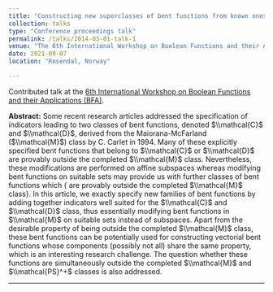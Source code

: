 ```yaml
---
title: "Constructing new superclasses of bent functions from known ones"
collection: talks
type: "Conference proceedings talk"
permalink: /talks/2014-03-01-talk-1
venue: "The 6th International Workshop on Boolean Functions and their Applications (BFA) Dedicated to Vincent Rijmen’s 50th anniversary"
date: 2021-09-07
location: "Rosendal, Norway"

---
```


Contributed talk at the [6th International Workshop on Boolean Functions and their Applications (BFA)](https://boolean.w.uib.no/bfa-2021/).

**Abstract:** Some recent research articles addressed the specification of indicators leading to two classes of bent functions, denoted $\\mathcal{C}$ and $\\mathcal{D}$, derived from the Maiorana-McFarland ($\\mathcal{M}$) class by C. Carlet in 1994. Many of these explicitly specified bent functions that belong to $\\mathcal{C}$ or $\\mathcal{D}$ are provably outside the completed $\\mathcal{M}$ class. Nevertheless, these modifications are performed on affine subspaces whereas modifying bent functions on suitable sets may provide us with further classes of bent functions which  {  are provably outside the completed $\\mathcal{M}$ class}. In this article, we exactly specify new families of bent functions by adding together indicators well suited for the  $\\mathcal{C}$ and $\\mathcal{D}$ class,  thus essentially modifying bent functions in  $\\mathcal{M}$ on suitable sets instead of subspaces.  Apart from the desirable property of being outside the completed $\\mathcal{M}$ class, these bent functions can be potentially used for constructing vectorial bent functions whose components (possibly not all) share the same property, which is an interesting research challenge. The question whether these functions are simultaneously outside the completed $\\mathcal{M}$ and $\\mathcal{PS}^+$ classes is also addressed.

---